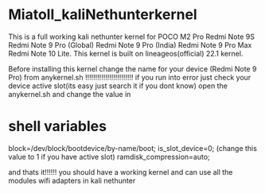 # Miatoll_kaliNethunterkernel
This is a full working kali nethunter kernel for POCO M2 Pro Redmi Note 9S Redmi Note 9 Pro (Global) Redmi Note 9 Pro (India) Redmi Note 9 Pro Max Redmi Note 10 Lite. 
This kernel is built on lineageos(official) 22.1 kernel.

Before installing this kernel change the name for your device (Redmi Note 9 Pro) from anykernel.sh
                        !!!!!!!!!!!!!!!!!!!!!!!!
if you run into error just check your device active slot(its easy just search it if you dont know)
open the anykernel.sh and change the value in

# shell variables
block=/dev/block/bootdevice/by-name/boot;
is_slot_device=0;  (change this value to 1 if you have active slot) 
ramdisk_compression=auto;


and thats it!!!!!!
you should have a working kernel and can use all the modules wifi adapters in kali nethunter 
